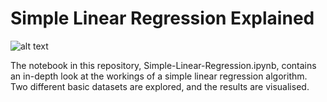 # Simple Linear Regression Explained

![alt text](http://www.vias.org/science_cartoons/img/gm_regression.jpg)

The notebook in this repository, Simple-Linear-Regression.ipynb, contains an in-depth look at the workings of a simple linear regression algorithm. Two different basic datasets are explored, and the results are visualised.

